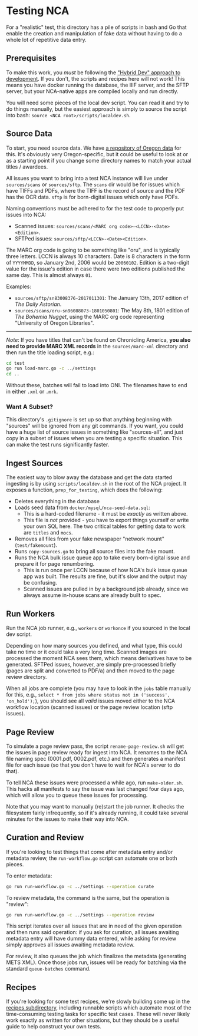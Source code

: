 # Testing NCA

For a "realistic" test, this directory has a pile of scripts in bash and Go
that enable the creation and manipulation of fake data without having to do a
whole lot of repetitive data entry.

## Prerequisites

To make this work, you *must* be following the ["Hybrid Dev" approach to
development][hybrid-dev]. If you don't, the scripts and recipes here will not
work! This means you have docker running the database, the IIIF server, and the
SFTP server, but your NCA-native apps are compiled locally and run directly.

You will need some pieces of the local dev script. You can read it and try to
do things manually, but the easiest approach is simply to source the script
into bash: `source <NCA root>/scripts/localdev.sh`.

[hybrid-dev]: <https://uoregon-libraries.github.io/newspaper-curation-app/contributing/dev-guide/#hybrid-developer>

## Source Data

To start, you need source data. We have [a repository of Oregon data][1] for
this. It's obviously very Oregon-specific, but it could be useful to look at or
as a starting point if you change some directory names to match your actual
titles / awardees.

[1]: <https://github.com/uoregon-libraries/nca-test-data>

All issues you want to bring into a test NCA instance will live under
`sources/scans` or `sources/sftp`. The `scans` dir would be for issues which
have TIFFs and PDFs, where the TIFF is the record of source and the PDF has the
OCR data. `sftp` is for born-digital issues which only have PDFs.

Naming conventions must be adhered to for the test code to properly put issues into NCA:

- Scanned issues: `sources/scans/<MARC org code>-<LCCN>-<Date><Edition>`.
- SFTPed issues: `sources/sftp/<LCCN>-<Date><Edition>`.

The MARC org code is going to be something like "oru", and is typically three
letters. LCCN is always 10 characters. Date is 8 characters in the form of
`YYYYMMDD`, so January 2nd, 2006 would be `20060102`. Edition is a two-digit
value for the issue's edition in case there were two editions published the
same day. This is almost always `01`.

Examples:

- `sources/sftp/sn83008376-2017011301`: The January 13th, 2017 edition of *The
  Daily Astorian*.
- `sources/scans/oru-sn96088073-1801050801`: The May 8th, 1801 edition of *The
  Bohemia Nugget*, using the MARC org code representing "University of Oregon
  Libraries".

---

*Note*: If you have titles that can't be found on Chronicling America, **you
also need to provide MARC XML records** in the `sources/marc-xml` directory and
then run the title loading script, e.g.:

```bash
cd test
go run load-marc.go -c ../settings
cd ..
```

Without these, batches will fail to load into ONI. The filenames have to end in
either `.xml` or `.mrk`.

### Want A Subset?

This directory's `.gitignore` is set up so that anything beginning with
"sources" will be ignored from any git commands. If you want, you could have a
huge list of source issues in something like "sources-all", and just copy in a
subset of issues when you are testing a specific situation. This can make the
test runs significantly faster.

## Ingest Sources

The easiest way to blow away the database and get the data started ingesting is
by using `scripts/localdev.sh` in the root of the NCA project. It exposes a
function, `prep_for_testing`, which does the following:

- Deletes everything in the database
- Loads seed data from `docker/mysql/nca-seed-data.sql`:
  - This is a hard-coded filename - it must be *exactly* as written above.
  - This file is *not* provided - you have to export things yourself or write
    your own SQL here. The two critical tables for getting data to work are
    `titles` and `mocs`.
- Removes all files from your fake newspaper "network mount"
  (`test/fakemount`).
- Runs `copy-sources.go` to bring all source files into the fake mount.
- Runs the NCA bulk issue queue app to take every born-digital issue and
  prepare it for page renumbering.
  - This is run once per LCCN because of how NCA's bulk issue queue app was
    built. The results are fine, but it's slow and the output may be confusing.
  - Scanned issues are pulled in by a background job already, since we always
    assume in-house scans are already built to spec.

## Run Workers

Run the NCA job runner, e.g., `workers` or `workonce` if you sourced in the
local dev script.

Depending on how many sources you defined, and what type, this could take no
time or it could take a very long time. Scanned images are processed the moment
NCA sees them, which means derivatives have to be generated. SFTPed issues,
however, are simply pre-processed briefly (pages are split and converted to
PDF/a) and then moved to the page review directory.

When all jobs are complete (you may have to look in the `jobs` table manually
for this, e.g., `select * from jobs where status not in ('success',
'on_hold');`), you should see all *valid* issues moved either to the NCA
workflow location (scanned issues) or the page review location (sftp issues).

## Page Review

To simulate a page review pass, the script `rename-page-review.sh` will get the
issues in page review ready for ingest into NCA. It renames to the NCA file
naming spec (0001.pdf, 0002.pdf, etc.) and then generates a manifest file for
each issue (so that you don't have to wait for NCA's server to do that).

To tell NCA these issues were processed a while ago, run `make-older.sh`. This
hacks all manifests to say the issue was last changed four days ago, which will
allow you to queue these issues for processing.

Note that you may want to manually (re)start the job runner. It checks the
filesystem fairly infrequently, so if it's already running, it could take
several minutes for the issues to make their way into NCA.

## Curation and Review

If you're looking to test things that come after metadata entry and/or metadata
review, the `run-workflow.go` script can automate one or both pieces.

To enter metadata:

```bash
go run run-workflow.go -c ../settings --operation curate
```

To review metadata, the command is the same, but the operation is
"review":

```bash
go run run-workflow.go -c ../settings --operation review
```

This script iterates over all issues that are in need of the given operation
and then runs said operation: if you ask for curation, all issues awaiting
metadata entry will have dummy data entered, while asking for review simply
approves all issues awaiting metadata review.

For review, it also queues the job which finalizes the metadata (generating
METS XML). Once those jobs run, issues will be ready for batching via the
standard `queue-batches` command.

## Recipes

If you're looking for some test recipes, we're slowly building some up in the
[recipes subdirectory](./recipes), including runnable scripts which automate
most of the time-consuming testing tasks for specific test cases. These will
never likely work exactly as written for other situations, but they should be a
useful guide to help construct your own tests.
